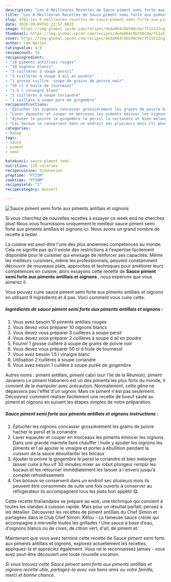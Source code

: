 ```yaml
---
description: "Les 6 Meilleures Recettes de Sauce piment semi forte aux piments antillais et oignons"
title: "Les 6 Meilleures Recettes de Sauce piment semi forte aux piments antillais et oignons"
slug: 4781-les-6-meilleures-recettes-de-sauce-piment-semi-forte-aux-piments-antillais-et-oignons
date: 2020-09-09T02:22:57.082Z
image: https://img-global.cpcdn.com/recipes/deda864c8b598cde/751x532cq70/sauce-piment-semi-forte-aux-piments-antillais-et-oignons-photo-principale-de-la-recette.jpg
thumbnail: https://img-global.cpcdn.com/recipes/deda864c8b598cde/751x532cq70/sauce-piment-semi-forte-aux-piments-antillais-et-oignons-photo-principale-de-la-recette.jpg
cover: https://img-global.cpcdn.com/recipes/deda864c8b598cde/751x532cq70/sauce-piment-semi-forte-aux-piments-antillais-et-oignons-photo-principale-de-la-recette.jpg
author: Sam Walton
ratingvalue: 4.9
reviewcount: 14
recipeingredient:
- "10 piments antillais rouges"
- "10 oignons blancs"
- "3 cuillères à soupe persil"
- "2 cuillères à soupe d ail en poudre"
- "1 grosse cuillre  soupe de grains de poivre noir"
- "50 cl d huile de tournesol"
- "1.5 l vinaigre blanc"
- "2 cuillères à soupe coriandre"
- "1 cuillère à soupe pure de gingembre"
recipeinstructions:
- "Éplucher les oignons concasser grossièrement les grains de poivre hacher le persil et la coriandre"
- "Laver équeuter et couper en morceaux les piments émincer les oignons Dans une grande marmite faire chauffer l huile y ajouter les oignons les piments et l ail ajouter le vinaigre et porter à ébullition pendant la cuisson de la sauce ébouillanter les bocaux"
- "Ajouter le poivre le gingembre le persil la coriandre et bien mélanger laisser cuire à feu vif 30 minutes mixer au robot plongeur remplir les bocaux et les retourner immédiatement les laisser à l envers jusqu’à complet refroidissement"
- "Ces bocaux se conservent dans un endroit sec plusieurs mois ils peuvent être consommés de suite une fois ouverts à conserver au réfrigérateur ils accompagnent tous les plats bon appétit 😋"
categories:
- Resep
tags:
- sauce
- piment
- semi

katakunci: sauce piment semi 
nutrition: 128 calories
recipecuisine: Indonesian
preptime: "PT23M"
cooktime: "PT30M"
recipeyield: "1"
recipecategory: Dessert

---
```



![Sauce piment semi forte aux piments antillais et oignons](https://img-global.cpcdn.com/recipes/deda864c8b598cde/751x532cq70/sauce-piment-semi-forte-aux-piments-antillais-et-oignons-photo-principale-de-la-recette.jpg)

Si vous cherchez de nouvelles recettes à essayer ce week end ne cherchez plus! Nous vous fournissons uniquement le meilleur sauce piment semi forte aux piments antillais et oignons ici. Nous avons un grand nombre de recette à tester.

La cuisine est peut-être l'une des plus anciennes compétences au monde. Cela ne signifie pas qu'il existe des restrictions à l'expertise facilement disponible pour le cuisinier qui envisage de renforcer ses capacités. Même les meilleurs cuisiniers, même les professionnels, peuvent constamment découvrir de nouveaux plats, approches et techniques pour améliorer leurs compétences en cuisine, alors essayons cette recette de <strong> Sauce piment semi forte aux piments antillais et oignons </strong>, nous espérons que vous aimerez il.

<!--inarticleads1-->

Vous pouvez cuire sauce piment semi forte aux piments antillais et oignons en utilisant 9 Ingrédients et 4 pas. Voici comment vous cuire cette.

##### Ingrédients de sauce piment semi forte aux piments antillais et oignons :

1. Vous avez besoin 10 piments antillais rouges
1. Vous devez vous préparer 10 oignons blancs
1. Vous devez vous préparer 3 cuillères à soupe persil
1. Vous devez vous préparer 2 cuillères à soupe d ail en poudre
1. Fournir 1 grosse cuillère à soupe de grains de poivre noir
1. Vous devez vous préparer 50 cl d huile de tournesol
1. Vous avez besoin 1.5 l vinaigre blanc
1. Utilisation 2 cuillères à soupe coriandre
1. Vous avez besoin 1 cuillère à soupe purée de gingembre


Autres noms : piment antillais, piment cabri (sur l&#39;ile de la Réunion), piment Javanero Le piment Habanero est un des piments les plus forts du monde, il convient de le manipuler avec précaution. Normalement, cette gêne ne dépassera pas l&#39;effet d&#39;un oignon. Mais ce piment n&#39;est pas seulement. Découvrez comment réaliser facilement une recette de boeuf sauté au piment et oignons en suivant les étapes simples de notre préparation. 

<!--inarticleads2-->

##### Sauce piment semi forte aux piments antillais et oignons instructions :

1. Éplucher les oignons concasser grossièrement les grains de poivre hacher le persil et la coriandre
1. Laver équeuter et couper en morceaux les piments émincer les oignons Dans une grande marmite faire chauffer l huile y ajouter les oignons les piments et l ail ajouter le vinaigre et porter à ébullition pendant la cuisson de la sauce ébouillanter les bocaux
1. Ajouter le poivre le gingembre le persil la coriandre et bien mélanger laisser cuire à feu vif 30 minutes mixer au robot plongeur remplir les bocaux et les retourner immédiatement les laisser à l envers jusqu’à complet refroidissement
1. Ces bocaux se conservent dans un endroit sec plusieurs mois ils peuvent être consommés de suite une fois ouverts à conserver au réfrigérateur ils accompagnent tous les plats bon appétit 😋


Cette recette thaïlandaise se prépare au wok, une technique qui convient à toutes les viandes à cuisson rapide. Mais pour un résultat parfait, pensez à les détailler. Découvrez les recettes de piment antillais du Chef Simon et partagées dans le Club Chef Simon. Kélou - La fameuse sauce créole qui accompagne à merveille toutes les grillades ! Une sauce à base d&#39;eau, d&#39;oignons blancs ou de cives, de citron vert, d&#39;ail, de piment et. 

<!--inarticleads1-->

<p>
Maintenant que vous avez terminé cette recette de Sauce piment semi forte aux piments antillais et oignons, explorez actuellement les recettes, appliquez-la et appréciez également. Vous ne le reconnaissez jamais - vous avez peut-être découvert une toute nouvelle vocation.
</p>

<p>
<i>Si vous trouvez cette Sauce piment semi forte aux piments antillais et oignons recette utile, partagez-la avec vos bons amis ou votre famille, merci et bonne chance.</i>
</p>
